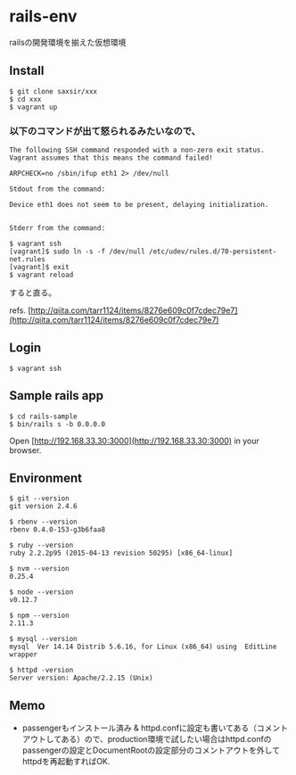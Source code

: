 rails-env
===

railsの開発環境を揃えた仮想環境

## Install
```
$ git clone saxsir/xxx
$ cd xxx
$ vagrant up
```

### 以下のコマンドが出て怒られるみたいなので、

```
The following SSH command responded with a non-zero exit status.
Vagrant assumes that this means the command failed!

ARPCHECK=no /sbin/ifup eth1 2> /dev/null

Stdout from the command:

Device eth1 does not seem to be present, delaying initialization.


Stderr from the command:
```

```
$ vagrant ssh
[vagrant]$ sudo ln -s -f /dev/null /etc/udev/rules.d/70-persistent-net.rules
[vagrant]$ exit
$ vagrant reload
```

すると直る。

refs. [http://qiita.com/tarr1124/items/8276e609c0f7cdec79e7](http://qiita.com/tarr1124/items/8276e609c0f7cdec79e7)

## Login
```
$ vagrant ssh
```

## Sample rails app
```
$ cd rails-sample
$ bin/rails s -b 0.0.0.0
```

Open [http://192.168.33.30:3000](http://192.168.33.30:3000) in your browser.

## Environment
```
$ git --version
git version 2.4.6

$ rbenv --version
rbenv 0.4.0-153-g3b6faa8

$ ruby --version
ruby 2.2.2p95 (2015-04-13 revision 50295) [x86_64-linux]

$ nvm --version
0.25.4

$ node --version
v0.12.7

$ npm --version
2.11.3

$ mysql --version
mysql  Ver 14.14 Distrib 5.6.16, for Linux (x86_64) using  EditLine wrapper

$ httpd -version
Server version: Apache/2.2.15 (Unix)
```

## Memo
- passengerもインストール済み & httpd.confに設定も書いてある（コメントアウトしてある）ので、production環境で試したい場合はhttpd.confのpassengerの設定とDocumentRootの設定部分のコメントアウトを外してhttpdを再起動すればOK.
